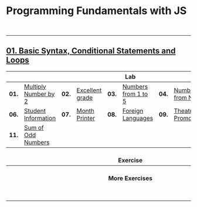 # Programming Fundamentals with JS

<br/>

---

## <a href="https://github.com/radrex/SoftuniCourses/tree/master/Programming%20Fundamentals/JS/Fundamentals/01.Basic%20Syntax%2C%20Conditional%20Statements%20and%20Loops">01. Basic Syntax, Conditional Statements and Loops</a>

<table>
  <thead>
    <tr>
      <th colspan="10" style="text-align:center;">Lab</th>
    </tr>
  </thead>
  <tbody>
    <tr>
      <td><b>01.</b></td>
      <td><a href="https://github.com/radrex/SoftuniCourses/blob/master/Programming%20Fundamentals/JS/Fundamentals/01.Basic%20Syntax%2C%20Conditional%20Statements%20and%20Loops/Lab/p01_MultiplyNumberBy2.js">Multiply Number by 2</a></td>
      <td><b>02.</b></td>
      <td><a href="https://github.com/radrex/SoftuniCourses/blob/master/Programming%20Fundamentals/JS/Fundamentals/01.Basic%20Syntax%2C%20Conditional%20Statements%20and%20Loops/Lab/p02_ExcellentGrade.js">Excellent grade</a></td>
      <td><b>03.</b></td>
      <td><a href="https://github.com/radrex/SoftuniCourses/blob/master/Programming%20Fundamentals/JS/Fundamentals/01.Basic%20Syntax%2C%20Conditional%20Statements%20and%20Loops/Lab/p03_NumbersFrom1To5.js">Numbers from 1 to 5</a></td>
      <td><b>04.</b></td>
      <td><a href="https://github.com/radrex/SoftuniCourses/blob/master/Programming%20Fundamentals/JS/Fundamentals/01.Basic%20Syntax%2C%20Conditional%20Statements%20and%20Loops/Lab/p04_NumbersFromNTo1.js">Numbers from N to 1</a></td>
      <td><b>05.</b></td>
      <td><a href="https://github.com/radrex/SoftuniCourses/blob/master/Programming%20Fundamentals/JS/Fundamentals/01.Basic%20Syntax%2C%20Conditional%20Statements%20and%20Loops/Lab/p05_NumbersFromMToN.js">Numbers from M to N</a></td>
    </tr>
    <tr>
      <td><b>06.</b></td>
      <td><a href="https://github.com/radrex/SoftuniCourses/blob/master/Programming%20Fundamentals/JS/Fundamentals/01.Basic%20Syntax%2C%20Conditional%20Statements%20and%20Loops/Lab/p06_StudentInformation.js">Student Information</a></td>
      <td><b>07.</b></td>
      <td><a href="https://github.com/radrex/SoftuniCourses/blob/master/Programming%20Fundamentals/JS/Fundamentals/01.Basic%20Syntax%2C%20Conditional%20Statements%20and%20Loops/Lab/p07_MonthPrinter.js">Month Printer</a></td>
      <td><b>08.</b></td>
      <td><a href="https://github.com/radrex/SoftuniCourses/blob/master/Programming%20Fundamentals/JS/Fundamentals/01.Basic%20Syntax%2C%20Conditional%20Statements%20and%20Loops/Lab/p08_ForeignLanguages.js">Foreign Languages</a></td>
      <td><b>09.</b></td>
      <td><a href="https://github.com/radrex/SoftuniCourses/blob/master/Programming%20Fundamentals/JS/Fundamentals/01.Basic%20Syntax%2C%20Conditional%20Statements%20and%20Loops/Lab/p09_TheatrePromotions.js">Theatre Promotions</a></td>
      <td><b>10.</b></td>
      <td><a href="https://github.com/radrex/SoftuniCourses/blob/master/Programming%20Fundamentals/JS/Fundamentals/01.Basic%20Syntax%2C%20Conditional%20Statements%20and%20Loops/Lab/p10_DivisibleBy3.js">Divisible by 3</a></td>
    </tr>
    <tr>
      <td><b>11.</b></td>
      <td><a href="https://github.com/radrex/SoftuniCourses/blob/master/Programming%20Fundamentals/JS/Fundamentals/01.Basic%20Syntax%2C%20Conditional%20Statements%20and%20Loops/Lab/p11_SumOfOddNumbers.js">Sum of Odd Numbers</a></td>
      <td colspan="8"></td>
    </tr>
  </tbody>
  <thead>
    <tr>
      <th colspan="10" style="text-align:center;"><br>Exercise</th>
    </tr>
  </thead>
  <tbody>
    
  </tbody>
  <thead>
    <tr>
      <th colspan="10" style="text-align:center;"><br>More Exercises</th>
    </tr>
  </thead>
  <tbody>
    
  </tbody>
</table>
<br/>

---

